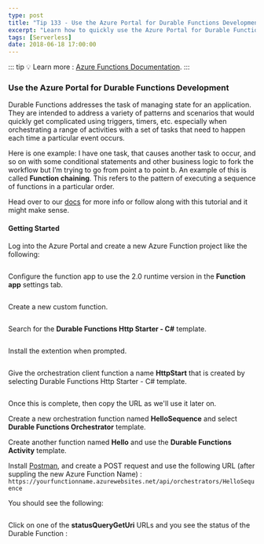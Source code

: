 ```yaml
---
type: post
title: "Tip 133 - Use the Azure Portal for Durable Functions Development"
excerpt: "Learn how to quickly use the Azure Portal for Durable Functions Development"
tags: [Serverless]
date: 2018-06-18 17:00:00
---
```


::: tip
:bulb: Learn more : [Azure Functions Documentation](https://docs.microsoft.com/azure/azure-functions/?WT.mc_id=docs-azuredevtips-azureappsdev).
:::

### Use the Azure Portal for Durable Functions Development

Durable Functions addresses the task of managing state for an application. They are intended to address a variety of patterns and scenarios that would quickly get complicated using triggers, timers, etc. especially when orchestrating a range of activities with a set of tasks that need to happen each time a particular event occurs.

Here is one example: I have one task, that causes another task to occur, and so on with some conditional statements and other business logic to fork the workflow but I’m trying to go from point a to point b. An example of this is called **Function chaining**. This refers to the pattern of executing a sequence of functions in a particular order.

Head over to our [docs](https://docs.microsoft.com/azure/azure-functions/durable-functions-sequence?WT.mc_id=docs-azuredevtips-azureappsdev) for more info or follow along with this tutorial and it might make sense.

#### Getting Started

Log into the Azure Portal and create a new Azure Function project like the following:

<img :src="$withBase('/files/azdfunc1.png')">

Configure the function app to use the 2.0 runtime version in the **Function app** settings tab.

<img :src="$withBase('/files/azdfunc2.png')">

Create a new custom function.

<img :src="$withBase('/files/azdfunc3.png')">

Search for the **Durable Functions Http Starter - C#** template.

<img :src="$withBase('/files/azdfunc4.png')">

Install the extention when prompted.

<img :src="$withBase('/files/azdfunc5.png')">

Give the orchestration client function a name **HttpStart** that is created by selecting Durable Functions Http Starter - C# template.

<img :src="$withBase('/files/azdfunc6.png')">

Once this is complete, then copy the URL as we'll use it later on.

Create a new orchestration function named **HelloSequence** and select **Durable Functions Orchestrator** template.

Create another function named **Hello** and use the **Durable Functions Activity** template.

Install [Postman](https://www.getpostman.com/apps), and create a POST request and use the following URL (after suppling the new Azure Function Name) : `https://yourfunctionname.azurewebsites.net/api/orchestrators/HelloSequence`

You should see the following:

<img :src="$withBase('/files/azdfunc7.png')">

Click on one of the **statusQueryGetUri** URLs and you see the status of the Durable Function :

<img :src="$withBase('/files/azdfunc8.png')">
